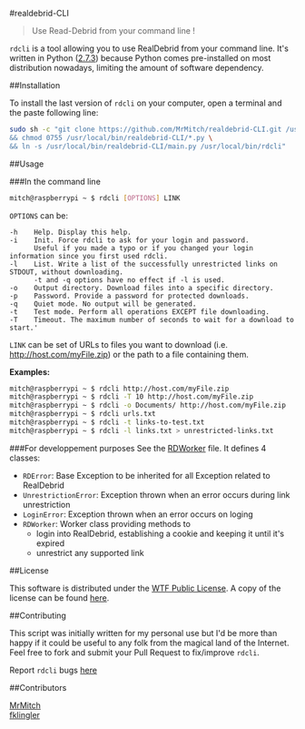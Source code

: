 #realdebrid-CLI

> Use Read-Debrid from your command line !

`rdcli` is a tool allowing you to use RealDebrid from your command line.
It's written in Python ([2.7.3](http://docs.python.org/2/)) because Python comes pre-installed on most distribution nowadays, limiting the amount of software dependency.

##Installation

To install the last version of `rdcli` on your computer, open a terminal and the paste following line:
```bash
sudo sh -c "git clone https://github.com/MrMitch/realdebrid-CLI.git /usr/local/bin/realdebrid-CLI \
&& chmod 0755 /usr/local/bin/realdebrid-CLI/*.py \
&& ln -s /usr/local/bin/realdebrid-CLI/main.py /usr/local/bin/rdcli"
```

##Usage

###In the command line
```bash
mitch@raspberrypi ~ $ rdcli [OPTIONS] LINK
```

`OPTIONS` can be: 
```
-h    Help. Display this help.
-i    Init. Force rdcli to ask for your login and password.
      Useful if you made a typo or if you changed your login information since you first used rdcli.
-l    List. Write a list of the successfully unrestricted links on STDOUT, without downloading.
      -t and -q options have no effect if -l is used.
-o    Output directory. Download files into a specific directory.
-p    Password. Provide a password for protected downloads.
-q    Quiet mode. No output will be generated.
-t    Test mode. Perform all operations EXCEPT file downloading.
-T    Timeout. The maximum number of seconds to wait for a download to start.'
```

`LINK` can be set of URLs to files you want to download (i.e. http://host.com/myFile.zip) or the path to a file containing them.

**Examples:**  

```bash
mitch@raspberrypi ~ $ rdcli http://host.com/myFile.zip
mitch@raspberrypi ~ $ rdcli -T 10 http://host.com/myFile.zip
mitch@raspberrypi ~ $ rdcli -o Documents/ http://host.com/myFile.zip
mitch@raspberrypi ~ $ rdcli urls.txt
mitch@raspberrypi ~ $ rdcli -t links-to-test.txt
mitch@raspberrypi ~ $ rdcli -l links.txt > unrestricted-links.txt
```

###For developpement purposes
See the [RDWorker](RDWorker.py) file. It defines 4 classes: 

* `RDError`: Base Exception to be inherited for all Exception related to RealDebrid 
* `UnrestrictionError`: Exception thrown when an error occurs during link unrestriction
* `LoginError`: Exception thrown when an error occurs on loging
* `RDWorker`: Worker class providing methods to
    * login into RealDebrid, establishing a cookie and keeping it until it's expired
    * unrestrict any supported link



##License

This software is distributed under the [WTF Public License](http://www.wtfpl.net/). A copy of the license can be found [here](http://www.wtfpl.net/txt/copying).


##Contributing

This script was initially written for my personal use but I'd be more than happy if it could be useful to any folk from the magical land of the Internet. Feel free to fork and submit your Pull Request to fix/improve `rdcli`.

Report `rdcli` bugs [here](https://github.com/MrMitch/realdebrid-CLI/issues/new)

##Contributors

[MrMitch](http://github.com/MrMitch)  
[fklingler](http://github.com/fklingler)
